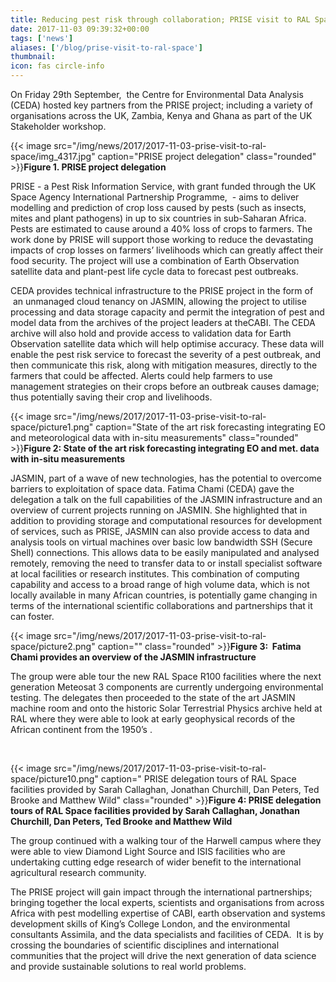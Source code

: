 ```yaml
---
title: Reducing pest risk through collaboration; PRISE visit to RAL Space
date: 2017-11-03 09:39:32+00:00
tags: ['news']
aliases: ['/blog/prise-visit-to-ral-space']
thumbnail: 
icon: fas circle-info
---
```

On Friday 29th September,  the Centre for Environmental Data Analysis (CEDA) hosted key partners from the PRISE project; including a variety of organisations across the UK, Zambia, Kenya and Ghana as part of the UK Stakeholder workshop.


{{< image src="/img/news/2017/2017-11-03-prise-visit-to-ral-space/img_4317.jpg"  caption="PRISE project delegation" class="rounded" >}}**Figure 1. PRISE project delegation**


PRISE - a Pest Risk Information Service, with grant funded through the UK Space Agency International Partnership Programme,  - aims to deliver modelling and prediction of crop loss caused by pests (such as insects, mites and plant pathogens) in up to six countries in sub-Saharan Africa. Pests are estimated to cause around a 40% loss of crops to farmers. The work done by PRISE will support those working to reduce the devastating impacts of crop losses on farmers’ livelihoods which can greatly affect their food security. The project will use a combination of Earth Observation satellite data and plant-pest life cycle data to forecast pest outbreaks.


CEDA provides technical infrastructure to the PRISE project in the form of  an unmanaged cloud tenancy on JASMIN, allowing the project to utilise processing and data storage capacity and permit the integration of pest and model data from the archives of the project leaders at theCABI. The CEDA archive will also hold and provide access to validation data for Earth Observation satellite data which will help optimise accuracy. These data will enable the pest risk service to forecast the severity of a pest outbreak, and then communicate this risk, along with mitigation measures, directly to the farmers that could be affected. Alerts could help farmers to use management strategies on their crops before an outbreak causes damage; thus potentially saving their crop and livelihoods.


{{< image src="/img/news/2017/2017-11-03-prise-visit-to-ral-space/picture1.png"  caption="State of the art risk forecasting integrating EO and meteorological data with in-situ measurements" class="rounded" >}}**Figure 2: State of the art risk forecasting integrating EO and met. data with in-situ measurements**


JASMIN, part of a wave of new technologies, has the potential to overcome barriers to exploitation of space data. Fatima Chami (CEDA) gave the delegation a talk on the full capabilities of the JASMIN infrastructure and an overview of current projects running on JASMIN. She highlighted that in addition to providing storage and computational resources for development of services, such as PRISE, JASMIN can also provide access to data and analysis tools on virtual machines over basic low bandwidth SSH (Secure Shell) connections. This allows data to be easily manipulated and analysed remotely, removing the need to transfer data to or install specialist software at local facilities or research institutes. This combination of computing capability and access to a broad range of high volume data, which is not locally available in many African countries, is potentially game changing in terms of the international scientific collaborations and partnerships that it can foster.


  
{{< image src="/img/news/2017/2017-11-03-prise-visit-to-ral-space/picture2.png"  caption="" class="rounded" >}}**Figure 3:  Fatima Chami provides an overview of the JASMIN infrastructure** 


The group were able tour the new RAL Space R100 facilities where the next generation Meteosat 3 components are currently undergoing environmental testing. The delegates then proceeded to the state of the art JASMIN machine room and onto the historic Solar Terrestrial Physics archive held at RAL where they were able to look at early geophysical records of the African continent from the 1950’s .


 


{{< image src="/img/news/2017/2017-11-03-prise-visit-to-ral-space/picture10.png"  caption=" PRISE delegation tours of RAL Space facilities provided by Sarah Callaghan, Jonathan Churchill, Dan Peters, Ted Brooke and Matthew Wild" class="rounded" >}}**Figure 4: PRISE delegation tours of RAL Space facilities provided by Sarah Callaghan, Jonathan Churchill, Dan Peters, Ted Brooke and Matthew Wild**


The group continued with a walking tour of the Harwell campus where they were able to view Diamond Light Source and ISIS facilities who are undertaking cutting edge research of wider benefit to the international agricultural research community.


The PRISE project will gain impact through the international partnerships; bringing together the local experts, scientists and organisations from across Africa with pest modelling expertise of CABI, earth observation and systems development skills of King’s College London, and the environmental consultants Assimila, and the data specialists and facilities of CEDA.  It is by crossing the boundaries of scientific disciplines and international communities that the project will drive the next generation of data science and provide sustainable solutions to real world problems.

